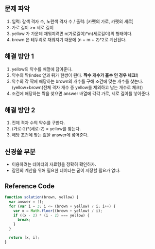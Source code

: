 ## 문제 파악

1. 입력: 갈색 격자 수, 노란색 격자 수 / 출력: [카펫의 가로, 카펫의 세로]
2. 가로 길이 >= 세로 길이
3. yellow 가 가운데 채워지려면 n(가로길이)\*m(세로길이)의 형태이다.
4. brown 은 테두리로 채워지기 때문에 (n + m + 2)\*2로 계산된다.

## 해결 방안 1

1. yellow의 약수를 배열에 담아준다.
2. 약수의 짝(index 앞과 뒤가 한쌍이 된다. **짝수 개수가 홀수 인 경우 체크!**)
3. 약수의 각 짝에 해당하는 brown의 개수를 구해 조건에 맞는 개수를 찾는다.(yellow+brown(전체 격자 개수 중 yellow를 제외하고 남는 개수로 체크))
4. 조건에 해당하는 짝을 찾으면 answer 배열에 각각 가로, 세로 길이를 넣어준다.

## 해결 방안 2

1. 전체 격자 수의 약수를 구한다.
2. (가로-2)\*(세로-2) = yellow를 찾는다.
3. 해당 조건에 맞는 값을 answer에 넣어준다.

## 신경쓸 부분

- 이용하려는 데이터의 자료형을 정확히 확인하자.
- 잠깐의 계산을 위해 필요한 데이터는 굳이 저장할 필요가 없다.

## Reference Code

```js
function solution(brown, yellow) {
  var answer = [];
  for (var i = 3; i <= (brown + yellow) / i; i++) {
    var x = Math.floor((brown + yellow) / i);
    if ((x - 2) * (i - 2) === yellow) {
      break;
    }
  }

  return [x, i];
}
```
